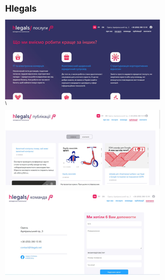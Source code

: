 # Hlegals


 ![hlegals](https://github.com/remmi755/Hlegals/blob/master/Hlegals1.jpg)\
 
 ![hlegals](https://github.com/remmi755/Hlegals/blob/master/Hlegals2.jpg)
 
 ![hlegals](https://github.com/remmi755/Hlegals/blob/master/Hlegals3.jpg)
